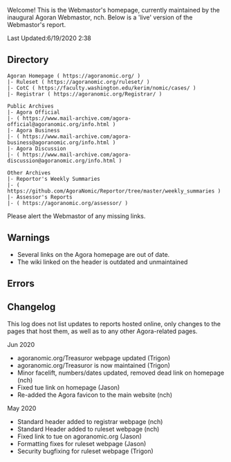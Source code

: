 Welcome! This is the Webmastor's homepage, currently maintained by the inaugural Agoran Webmastor, nch. Below is a 'live' version of the Webmastor's report.

Last Updated:6/19/2020 2:38

Directory
-------------
```
Agoran Homepage ( https://agoranomic.org/ )
|- Ruleset ( https://agoranomic.org/ruleset/ )
|- CotC ( https://faculty.washington.edu/kerim/nomic/cases/ )
|- Registrar ( https://agoranomic.org/Registrar/ )

Public Archives
|- Agora Official
|- ( https://www.mail-archive.com/agora-official@agoranomic.org/info.html )
|- Agora Business
|- ( https://www.mail-archive.com/agora-business@agoranomic.org/info.html )
|- Agora Discussion
|- ( https://www.mail-archive.com/agora-discussion@agoranomic.org/info.html )

Other Archives
|- Reportor's Weekly Summaries
|- ( https://github.com/AgoraNomic/Reportor/tree/master/weekly_summaries )
|- Assessor's Reports
|- ( https://agoranomic.org/assessor/ )
```

Please alert the Webmastor of any missing links.

Warnings
--------------

- Several links on the Agora homepage are out of date.
- The wiki linked on the header is outdated and unmaintained

Errors
---------

Changelog
----------------

This log does not list updates to reports hosted online, only changes to the
pages that host them, as well as to any other Agora-related pages.

Jun 2020

- agoranomic.org/Treasuror webpage updated (Trigon)
- agoranomic.org/Treasuror is now maintained (Trigon)
- Minor facelift, numbers/dates updated, removed dead link on homepage (nch)
- Fixed tue link on homepage (Jason)
- Re-added the Agora favicon to the main website (nch)

May 2020

- Standard header added to registrar webpage (nch)
- Standard Header added to ruleset webpage (nch)
- Fixed link to tue on agoranomic.org (Jason)
- Formatting fixes for ruleset webpage (Jason)
- Security bugfixing for ruleset webpage (Trigon)

